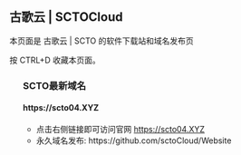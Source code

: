 <div class="container readme-background" id="container_readme">
  <div class="readme">
  <h2>古歌云 | SCTOCloud</h2>
    <p>本页面是 古歌云 | SCTO 的软件下载站和域名发布页</p>
          <p>按 CTRL+D 收藏本页面。</p>
  <ul>
        <h3>SCTO最新域名</h1>
         <h4>https://scto04.XYZ</h3>
        <ul>
            <li>点击右侧链接即可访问官网  <a href="https://SCTO04.XYZ/" target="_blank">https://scto04.XYZ</a></li>
            <li>永久域名发布: https://github.com/sctoCloud/Website</li>
        </ul>
  </ul>
  </div>
</div>
